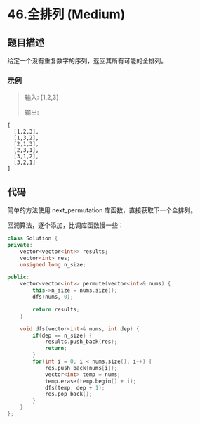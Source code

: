 # 46.全排列 (Medium)

## 题目描述

给定一个没有重复数字的序列，返回其所有可能的全排列。

### 示例

> 输入: [1,2,3]
> 
> 输出:

```
[
  [1,2,3],
  [1,3,2],
  [2,1,3],
  [2,3,1],
  [3,1,2],
  [3,2,1]
]
```

## 代码

简单的方法使用 next_permutation 库函数，直接获取下一个全排列。

回溯算法，逐个添加，比调库函数慢一些：

```c++
class Solution {
private:
    vector<vector<int>> results;
    vector<int> res;
    unsigned long n_size;

public:
    vector<vector<int>> permute(vector<int>& nums) {
        this->n_size = nums.size();
        dfs(nums, 0);

        return results;
    }

    void dfs(vector<int>& nums, int dep) {
        if(dep == n_size) {
            results.push_back(res);
            return;
        }
        for(int i = 0; i < nums.size(); i++) {
            res.push_back(nums[i]);
            vector<int> temp = nums;
            temp.erase(temp.begin() + i);
            dfs(temp, dep + 1);
            res.pop_back();
        }
    }
};
```

